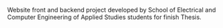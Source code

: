 Website front and backend project developed by School of Electrical and Computer Engineering of Applied Studies students for finish Thesis.
